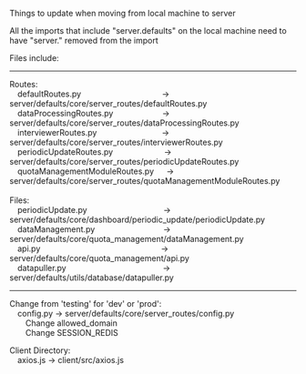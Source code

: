 Things to update when moving from local machine to server

All the imports that include "server.defaults" on the local machine need to have "server." removed from the import</br>

Files include:</br>
___
Routes:<br/>
&emsp;defaultRoutes.py &nbsp;&nbsp;&emsp;&emsp;&emsp;&emsp;&emsp;&emsp;&emsp;&emsp;&emsp; -> server/defaults/core/server_routes/defaultRoutes.py</br>
&emsp;dataProcessingRoutes.py &nbsp;&nbsp;&emsp;&emsp;&emsp;&emsp;&emsp; -> server/defaults/core/server_routes/dataProcessingRoutes.py</br>
&emsp;interviewerRoutes.py &nbsp;&nbsp;&emsp;&emsp;&emsp;&emsp;&emsp;&emsp;&emsp; -> server/defaults/core/server_routes/interviewerRoutes.py</br>
&emsp;periodicUpdateRoutes.py &nbsp;&nbsp;&emsp;&emsp;&emsp;&emsp;&nbsp;&emsp; -> server/defaults/core/server_routes/periodicUpdateRoutes.py</br>
&emsp;quotaManagementModuleRoutes.py &emsp; -> server/defaults/core/server_routes/quotaManagementModuleRoutes.py</br>
<br/>
Files:<br/>
&emsp;periodicUpdate.py &emsp;&emsp;&emsp;&emsp;&emsp;&emsp;&emsp;&emsp;&emsp; -> server/defaults/core/dashboard/periodic_update/periodicUpdate.py</br>
&emsp;dataManagement.py &emsp;&emsp;&emsp;&emsp;&emsp;&emsp;&emsp;&emsp; -> server/defaults/core/quota_management/dataManagement.py</br>
&emsp;api.py &nbsp;&nbsp;&emsp;&emsp;&emsp;&emsp;&emsp;&emsp;&emsp;&emsp;&emsp;&emsp;&emsp;&emsp;&emsp;&emsp; -> server/defaults/core/quota_management/api.py</br>
&emsp;datapuller.py &nbsp;&nbsp;&emsp;&emsp;&emsp;&emsp;&emsp;&emsp;&emsp;&emsp;&emsp;&emsp;&emsp; -> server/defaults/utils/database/datapuller.py</br>
___

Change from 'testing' for 'dev' or 'prod':</br>
&emsp;config.py -> server/defaults/core/server_routes/config.py </br>
&emsp;&emsp;Change allowed_domain</br>
&emsp;&emsp;Change SESSION_REDIS

Client Directory:<br/>
&emsp;axios.js -> client/src/axios.js</br>